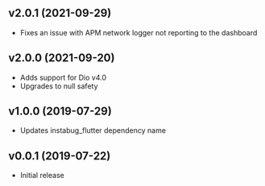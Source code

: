 ## v2.0.1 (2021-09-29)

* Fixes an issue with APM network logger not reporting to the dashboard

## v2.0.0 (2021-09-20)

* Adds support for Dio v4.0
* Upgrades to null safety

## v1.0.0 (2019-07-29)

* Updates instabug_flutter dependency name

## v0.0.1 (2019-07-22)

* Initial release
